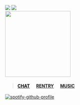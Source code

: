 ![](https://komarev.com/ghpvc/?username=massofthefermentingdregs&style=folat-square&color=000000&label=GEARS)  ![](https://xyz.crd.co/assets/images/gallery11/3952962b.gif?v=de6feabd) <br>
<img src="https://i.postimg.cc/C5fSLnfn/620d0f741516fe4cc1159f4318066bcd.gif" width="210"/>  
 <blockquote>
 <h4> <a href="https://neospring.org/@soul" style="color: black;">CHAT</a>⠀⠀<a href="https://rentry.co/lee">RENTRY</a>⠀⠀<a href="https://www.last.fm/user/zygothe">MUSIC</a> </h4>
 </blockquote>
<div id="header" align="left">
 
[![spotify-github-profile](https://spotify-github-profile.kittinanx.com/api/view?uid=elgjykck3q0llbegql1o5o61u&cover_image=true&theme=natemoo-re&show_offline=false&background_color=191515&interchange=false&bar_color=6e6e6e&bar_color_cover=false)](https://github.com/kittinan/spotify-github-profile)
